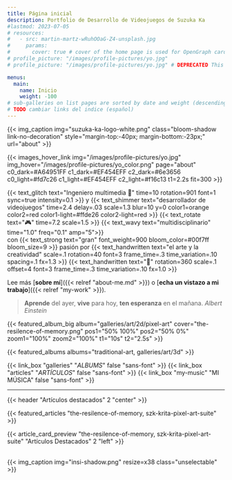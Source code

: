 ```yaml
---
title: Página inicial
description: Portfolio de Desarrollo de Videojuegos de Suzuka Ka
#lastmod: 2023-07-05
# resources:
#   - src: martin-martz-wRuhOOaG-Z4-unsplash.jpg
#     params:
#       cover: true # cover of the home page is used for OpenGraph cards, etc.
# profile_picture: "/images/profile-pictures/yo.jpg"
# profile_picture: "/images/profile-pictures/yo.jpg" # DEPRECATED This is not used

menus:
  main:
    name: Inicio
    weight: -100
# sub-galleries on list pages are sorted by date and weight (descending)
# TODO cambiar links del indice (español)
---
```



<!-- {{< header text="*Suzuka Ka*" h=1 class="bloom-shadow-text" >}} -->
{{< img_caption img="suzuka-ka-logo-white.png" class="bloom-shadow link-no-decoration" style="margin-top:-40px; margin-bottom:-23px;" url="about" >}}


{{< images_hover_link img="/images/profile-pictures/yo.jpg" img_hover="/images/profile-pictures/yo_color.png" page="about" c0_dark=#A64951FF c1_dark=#EF454EFF c2_dark=#6e3656 c0_light=#fd7c26 c1_light=#EF454EFF c2_light=#f16c13 t1=2.2s fit=300 >}}

{{< text_glitch text="Ingeniero multimedia 🧠" time=10 rotation=901 font=1 sync=true intensity=0.1 >}} y <span class="pixel-font">{{< text_shimmer text="desarrollador de videojuegos" time=2.4 delay=.03 scale=1.3 blur=10 y=0 color1=orange color2=red color1-light=#ffde26 color2-light=red >}}</span> {{< text_rotate text="🎮" time=7.2  scale=1.5 >}} {{< text_wavy text="multidisciplinario" time="1.0" freq="0.1" amp="5">}} <br> con {{< text_strong text="gran" font_weight=900 bloom_color=#00f7ff bloom_size=9 >}} pasión por {{< text_handwritten text="el arte y la creatividad" scale=.1 rotation=40 font=3 frame_time=.3 time_variation=.10 spacing=.1  fx=1.3 >}} {{< text_handwritten text="🎨" rotation=360 scale=.1 offset=4 font=3 frame_time=.3 time_variation=.10 fx=1.0 >}} 



Lee más [**sobre mí**]({{< relref "about-me.md" >}}) o [**echa un vistazo a mi trabajo**]({{< relref "my-work" >}}).


<!-- TODO cambiar el link de "check my work here -->
<!-- (❌❌❌TODO❗❗❗❗❗❗❗❗❗❗❗❗❗❗❗: cambiar el link de "check my work here"❗) -->

<!-- ❌❌❌❗❌❌❌❗❌❌❌❗❌❌❌❗❌❌❌❗❌❌❌❗❌❌❌❗❌❌❌❗❌❌❌❗ -->
<!-- > ⚠️ <u>ESTA **PÁGINA** ESTÁ **EN DESARROLLO**</u> ⚠️ -->
<!-- >
> ⚠️ Hacerla <u>**NO ESTÁ**</u> siendo un rollo ⚠️
>
> ⚠️ Aunque a veces es <u>**un embrollo**</u> ⚠️
>
> 🥐 Cuando la acabe me comeré <u>**un bollo**</u> 🥐
>
> ⚠️ ¿Que por qué escribo esto? {{< text_spoiler "no tengo ni idea, la verdad" >}} ⚠️ -->

<!-- > **Aprende** del ayer, **vive** el hoy y **ten esperanza** en el mañana. <cite>Albert Einstein</cite> -->
> **Aprende** del ayer, **vive** para hoy, **ten esperanza** en el mañana. <cite>Albert Einstein</cite>



<!-- Ingeniero multimedia 🧠 y desarrollador de videojuegos {{< text_wavy text="multidisciplinario" time="1.0" freq="0.1" amp="5">}} 🎮 al que le molan bastante las artes 🎨. -->


{{< featured_album_big album="galleries/art/2d/pixel-art" cover="the-resilence-of-memory.png" pos1="50% 100%" pos2="50% 0%" zoom1="100%" zoom2="100%" t1="10s" t2="2.5s" >}}

{{< featured_albums albums="traditional-art, galleries/art/3d" >}}

<!-- [Artículos]({{< relref "articles" >}}) &nbsp;&nbsp;&nbsp;| &nbsp;&nbsp;&nbsp;[Álbumes]({{< relref "galleries" >}}) &nbsp;&nbsp;&nbsp;| &nbsp;&nbsp;&nbsp;[Interviews]({{< relref "articles" >}}) -->


{{< link_box "galleries" "*ALBUMS*" false "sans-font" >}} 
{{< link_box "articles" "*ARTÍCULOS*" false "sans-font" >}} 
{{< link_box "my-music" "MI MÚSICA" false "sans-font" >}} 

---
<!-- <br> -->

{{< header "Artículos destacados" 2 "center" >}}

{{< featured_articles "the-resilence-of-memory, szk-krita-pixel-art-suite" >}}




{{< article_card_preview "the-resilence-of-memory, szk-krita-pixel-art-suite" "Artículos Destacados" 2 "left" >}}

<br>
{{< img_caption img="insi-shadow.png" resize=x38 class="unselectable" >}}
